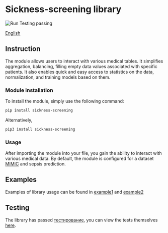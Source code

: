 # Sickness-screening library
<div>
  <a href="https://github.com/CTLab-ITMO/sickness-screening/actions" style="text-decoration:none;">
    <img src="https://img.shields.io/badge/Run%20Testing-passing-brightgreen" alt="Run Testing passing">
  </a>
</div>

[English](sepsis-predictions/README.md)

## Instruction

The module allows users to interact with various medical tables. 
It simplifies aggregation, balancing, filling empty data values associated with specific patients. 
It also enables quick and easy access to statistics on the data, normalization, and training models based on them.

### Module installation

To install the module, simply use the following command:

```bash
pip install sickness-screening
```
Alternatively,
```bash
pip3 install sickness-screening
```
### Usage
After importing the module into your file, you gain the ability to interact with various medical data.
By default, the module is configured for a dataset [MIMIC](https://mimic.mit.edu/gettingstarted/cloud/) and sepsis prediction.

## Examples
Examples of library usage can be found in [example1](../exampleSepsis.ipynb) and [example2](../exampleSepsis_transformer.ipynb)
## Testing
The library has passed [тестирование](https://github.com/CTLab-ITMO/sickness-screening/actions), you can view the tests themselves [here](../tests).

<!-- # Sickness-screening library

## Instruction

Predictions sepsis is a module based on pandas, torch, and scikit-learn that allows users to perform simple operations with the MIMIC dataset.
With this module, using just a few functions, you can train your model to predict whether some patients have certain diseases or not. 
By default, the module is designed to train and predict sepsis. 
The module also allows users to change different names of tables to aggregate data from.

### Installation

To install the module, use the following command:

```bash
pip install sickness-screening
```
or
```bash
pip3 install sickness-screening
```
### Usage

You can import functions from the module into your Python file to aggregate data from MIMIC, 
fill empty spots, compress data between patients, and train your model.

### Examples
#### MIMIC Setup
In the examples, we will show how to use the sickness-screening module to train a model to predict sepsis on the MIMIC dataset.
MIMIC contains many tables, but for the example, we will need the following tables:
1. **chartevents.csv** -- contains patient monitoring data, such as body temperature and blood pressure.
2. **labevents.csv** -- contains various patient test data, such as different blood test characteristics for patients.
3. **diagnoses.csv** -- contains information about the diagnoses received by the patient.
4. **d_icd_diagnoses.csv** -- decoding of diagnosis codes for each diagnosis.
5. **d_labitems.csv** -- decoding of test codes for each patient.
#### Aggregating patient diagnosis data:
First, we will collect data on patient diagnoses:
```python
import sickness_screening as ss

ss.get_diagnoses_data(patient_diagnoses_csv='diagnoses.csv', 
                 all_diagnoses_csv='d_icd_diagnoses.csv',
                 output_file_csv='gottenDiagnoses.csv')
```
Here, for each patient from **patient_diagnoses_csv**, we get the diagnosis codes, and then, using **all_diagnoses_csv**,
we get the output_file_csv file, which stores the decoding of each patient's diagnosis.
#### Obtaining data on whether a specific diagnosis is present in a patient
```python
import sickness_screening as ss
ss.get_diseas_info(diagnoses_csv='gottenDiagnoses.csv', title_column='long_title', diseas_str='sepsis',
                    diseas_column='has_sepsis', subject_id_column='subject_id', log_stats=True,
                    output_csv='sepsis_info.csv')
```
Here we use the table obtained from the previous example to get a table containing data on whether the patient's diagnosis contains the substring sepsis or not.
#### Aggregating data needed to determine SIRS (systemic inflammatory response syndrome)
Now we will collect some data needed to determine SIRS:
```python
import sickness_screening as ss

ss.get_analyzes_data(analyzes_csv='chartevents.csv', subject_id_col='subject_id', itemid_col='itemid',
                  charttime_col='charttime', value_col='value', valuenum_col='valuenum',
                  itemids=[220045, 220210, 223762, 223761, 225651], rest_columns=['Heart rate', 'Respiratory rate', 'Temperature Fahrenheit', 'Temperature Celsius',
                    'Direct Bilirubin'], output_csv='ssir.csv')

```
Here we use the **analyzes_csv** table, **itemids** (the codes of the tests we want to collect), and **rest_columns** (the columns we want to keep in the output table).
The function collects measurements for patients with **itemids** codes from analyzes_csv and writes them to **output_csv**, keeping only the columns present in **rest_columns**.
In this function, **subject_id_col** and **itemid_col** are responsible for the columns assigned to patient and test codes, respectively.
**charttime_col** is responsible for the time. **valuenum_col** is responsible for the column with test measurement units.
#### Combining diagnosis and SIRS data
Now we will combine the data from the previous two examples into one table:
```python
import sickness_screening as ss

ss.combine_data(first_data='gottenDiagnoses.csv', 
                              second_data='ssir.csv',
                              output_file='diagnoses_and_ssir.csv')
```
#### Collecting and combining blood test data with diagnosis and SIRS data
We will collect patient blood test data and combine them into one table:
```python
import sickness_screening as ss

ss.merge_and_get_data(merge_with='diagnoses_and_ssir.csv', 
                      blood_csv='labevents.csv',
                      get_data_from='chartevents.csv',
                      output_csv='merged_data.csv',
                      analyzes_names = {
                        51222: "Hemoglobin",
                        51279: "Red Blood Cell",
                        51240: "Large Platelets",
                        50861: "Alanine Aminotransferase (ALT)",
                        50878: "Aspartate Aminotransferase (AST)",
                        225651: "Direct Bilirubin",
                        50867: "Amylase",
                        51301: "White Blood Cells"})
```
This function searches for data on analyzes_names for patients from the blood_csv and **get_data_from** tables,
combines them with **merge_with**. Note that this function also combines disease data for each patient.
#### Balancing data within each patient
We will balance the data by the total number of rows for patients with and without sepsis.
```python 
import sickness_screening as ss
ss.balance_on_patients(balancing_csv='merged_data.csv', disease_col='has_sepsis', subject_id_col='subject_id',
                        output_csv='balance.csv',
                        output_filtered_csv='balance_filtered.csv',
                        filtering_on=200,
                        number_of_patient_selected=50000,
                        log_stats=True)
```
#### Compressing data for each patient (if there are gaps in the dataset, the gaps within each patient will be filled with the patient's own values)
Now we will fill the gaps with the available data for each patient without filling with statistical values or constants:
```python
import sickness_screening as ss

ss.compress(df_to_compress='balanced_data.csv', 
            subject_id_col='subject_id',
            output_csv='compressed_data.csv')
```
#### Select the best patients with data for final balancing
```python
import sickness_screening as ss

ss.choose(compressed_df_csv='compressed_data.csv', 
          output_file='final_balanced_data.csv')
```
#### Filling missing values with the most frequent value
```python
import sickness_screening as ss

ss.fill_values(balanced_csv='final_balanced_data.csv', 
               strategy='most_frequent', 
               output_csv='filled_data.csv')
```
#### Training the model on the dataset
```python
import sickness_screening as ss
from sklearn.ensemble import RandomForestClassifier
from sklearn.preprocessing import MinMaxScaler
model = ss.train_model(df_to_train_csv='filled_data.csv', 
                       categorical_col=['Large Platelets'], 
                       columns_to_train_on=['Amylase'], 
                       model=RandomForestClassifier(), 
                       single_cat_column='White Blood Cells', 
                       has_disease_col='has_sepsis', 
                       subject_id_col='subject_id', 
                       valueuom_col='valueuom', 
                       scaler=MinMaxScaler(), 
                       random_state=42, 
                       test_size=0.2)
```
In this function, we train a RandomForestClassifier from scikit-learn on a dataset with one categorical column, one numeric column,
and one categorical column that can be converted to numeric. MinMaxScaler from scikit-learn is used as the normalization method.
#### For example, you can insert models like CatBoostClassifier or SVC with different kernels.
CatBoostClassifier:
```python
class_weights = {0: 1, 1: 15}
clf = CatBoostClassifier(loss_function='MultiClassOneVsAll', class_weights=class_weights, iterations=50, learning_rate=0.1, depth=5)
clf.fit(X_train, y_train)
```
SVC using Gaussian kernel with radial basis function (RBF):
```python
class_weights = {0: 1, 1: 13}
param_dist = {
    'C': reciprocal(0.1, 100),
    'gamma': reciprocal(0.01, 10),
    'kernel': ['rbf']
}

svm_model = SVC(class_weight=class_weights, random_state=42)
random_search = RandomizedSearchCV(
    svm_model,
    param_distributions=param_dist,
    n_iter=10,
    cv=5,
    scoring=make_scorer(recall_score, pos_label=1),
    n_jobs=-1
)
```

## The Second Method (Transformers TabNet and DeepFM)
### Collecting features into a dataset
#### You can choose any features, but we will take 4 as in MEWS (Modified Early Warning Score) to predict sepsis in the first hours of a patient's hospital stay:
* Systolic blood pressure
* Heart rate
* Respiratory rate
* Temperature
```python
  item_ids_set = set(item_ids)

  with open(file_path) as f:
      headers = f.readline().replace('\n', '').split(',')
      i = 0
      for line in tqdm(f):
          values = line.replace('\n', '').split(',')
          subject_id = values[0]
          item_id = values[6]
          valuenum = values[8]
          if item_id in item_ids_set:
              if subject_id not in result:
                  result[subject_id] = {}
              result[subject_id][item_id] = valuenum
          i += 1
  
  table = pd.DataFrame.from_dict(result, orient='index')
  table['subject_id'] = table.index

item_ids = [str(x) for x in [225309, 220045, 220210, 223762]]
```

#### Adding the target
```python
target_subjects = drgcodes.loc[drgcodes['drg_code'].isin([870, 871, 872]), 'subject_id']
merged_data.loc[merged_data['subject_id'].isin(target_subjects), 'diagnosis'] = 1
```

#### Filling in gaps using the NoNa library. This algorithm fills in gaps using various machine learning methods, we use StandardScaler, Ridge and RandomForestClassifier
```python
nona(
    data=X,
    algreg=make_pipeline(StandardScaler(with_mean=False), Ridge(alpha=0.1)),
    algclass=RandomForestClassifier(max_depth=2, random_state=0)
)
```

#### Addressing class imbalance using SMOTE
```python
smote = SMOTE(random_state=random_state)
X_resampled, y_resampled = smote.fit_resample(X_train, y_train)
```

#### Training the TabNet model. TabNet is an extension of pyTorch. First, we use semi-supervised pretraining with TabNetPretrainer, then create and train a classification model using TabNetClassifier
```python
unsupervised_model = TabNetPretrainer(
    optimizer_fn=torch.optim.Adam,
    optimizer_params=dict(lr=pretraining_lr),
    mask_type=mask_type
)

unsupervised_model.fit(
    X_train=X_train.values,
    eval_set=[X_val.values],
    pretraining_ratio=pretraining_ratio,
)

clf = TabNetClassifier(
    optimizer_fn=torch.optim.Adam,
    optimizer_params=dict(lr=training_lr),
    scheduler_params=scheduler_params,
    scheduler_fn=torch.optim.lr_scheduler.StepLR,
    mask_type=mask_type
)

clf.fit(
    X_train=X_train.values, y_train=y_train.values,
    eval_set=[(X_val.values, y_val.values)],
    eval_metric=['auc'],
    max_epochs=max_epochs,
    patience=patience,
    from_unsupervised=unsupervised_model
)
```

#### Training the DeepFM model
```python
deepfm = DeepFM("ranking", data_info, embed_size=16, n_epochs=2,
                lr=1e-4, lr_decay=False, reg=None, batch_size=1,
                num_neg=1, use_bn=False, dropout_rate=None,
                hidden_units="128,64,32", tf_sess_config=None)

deepfm.fit(train_data, verbose=2, shuffle=True, eval_data=eval_data,
           metrics=["loss", "balanced_accuracy", "roc_auc", "pr_auc",
                    "precision", "recall", "map", "ndcg"])
```

#### Viewing the obtained metrics
```python
result = loaded_clf.predict(X_test.values)
accuracy = (result == y_test.values).mean()
precision = precision_score(y_test.values, result)
recall = recall_score(y_test.values, result)
f1 = f1_score(y_test.values, result)
```

#### Visualization of 2 PCA components was performed
![Image alt](./Визуализация_2_PCA_компоненты.png)
The distribution by components is presented below:

|                  |  Load on the first component  | Load on the second component  |
| ---------------- | :---: | :---: |
| Heart rate       |           -0.101450           |            0.991611           |
| Temperature      |            0.001178           |            0.013098           |
| Systolic BP      |            0.994771           |            0.100169           |
| Respiratory rate |            0.011673           |            0.080573           |
| MEWS             |           -0.000660           |            0.003313           |

No patterns were found.

#### A variational encoder was trained to build a separable 2D space
![Image alt](./Вариационный_кодировщик.png)
We can see that they overlap and are inseparable. -->
